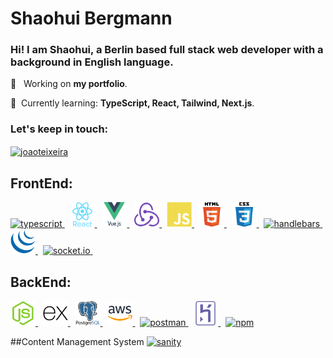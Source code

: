 
<h1 align="left">Shaohui Bergmann</h1>
<h3 align="left">Hi! I am Shaohui, a Berlin based full stack web developer with a background in English language.</h3>

🌱 &nbsp; Working on **my portfolio**.

🧮 &nbsp;Currently learning: **TypeScript, React, Tailwind, Next.js**.


<h3 align="left">Let's keep in touch: </h3>
<p align="left">
<a href="www.linkedin.com/in/shaohui-bergmann
" target="blank"><img align="center" src="https://cdn.jsdelivr.net/npm/simple-icons@3.0.1/icons/linkedin.svg" alt="joaoteixeira" height="30" width="40" /></a>
</p>


## FrontEnd:
<p align="left"> 
    <a href="https://www.typescriptlang.org/" target="_blank"> <img src="https://cdn.jsdelivr.net/gh/devicons/devicon/icons/typescript/typescript-original.svg" alt="typescript" width="40" height="40"  /> </a> 
&nbsp;
    <a href="https://reactjs.org/" target="_blank"> <img src="https://raw.githubusercontent.com/devicons/devicon/c5378d6c2510ffa0b3e4475af95618a8048d6cf1/icons/react/react-original-wordmark.svg" alt="react" width="40" height="40"/> </a> &nbsp;
    <a href="https://vuejs.org/" target="_blank"> <img src="https://raw.githubusercontent.com/devicons/devicon/c5378d6c2510ffa0b3e4475af95618a8048d6cf1/icons/vuejs/vuejs-original-wordmark.svg" alt="vuejs" width="40" height="40"/> </a> &nbsp;
    <a href="https://redux.js.org" target="_blank"> <img src="https://raw.githubusercontent.com/devicons/devicon/c5378d6c2510ffa0b3e4475af95618a8048d6cf1/icons/redux/redux-original.svg" alt="redux" width="40" height="40"/> </a> &nbsp;
    <a href="https://developer.mozilla.org/en-US/docs/Web/JavaScript" target="_blank"> <img src="https://raw.githubusercontent.com/devicons/devicon/c5378d6c2510ffa0b3e4475af95618a8048d6cf1/icons/javascript/javascript-plain.svg" alt="javascript" width="40" height="40"/> </a> &nbsp;
    <a href="https://www.w3.org/html/" target="_blank"> <img src="https://raw.githubusercontent.com/devicons/devicon/c5378d6c2510ffa0b3e4475af95618a8048d6cf1/icons/html5/html5-original-wordmark.svg" alt="html5" width="40" height="40"/> </a> &nbsp;
    <a href="https://www.w3schools.com/css/" target="_blank"> <img src="https://raw.githubusercontent.com/devicons/devicon/c5378d6c2510ffa0b3e4475af95618a8048d6cf1/icons/css3/css3-original-wordmark.svg" alt="css3" width="40" height="40"/> </a> &nbsp;
     <a href="https://handlebarsjs.com/" target="_blank"> <img src="https://cdn.jsdelivr.net/gh/devicons/devicon/icons/handlebars/handlebars-original.svg" alt="handlebars" width="40" height="40"/> </a> &nbsp; 
     <a href="https://jquery.com/" target="_blank"> <img src="https://raw.githubusercontent.com/izumin5210/emojipack-for-devicon/master/png/jquery.png" alt="jQuery" width="40" height="40"/> </a> &nbsp;
     <a href="https://socket.io/" target="_blank"> <img src="https://cdn.jsdelivr.net/gh/devicons/devicon/icons/socketio/socketio-original.svg" alt="socket.io" width="40" height="40"/> </a> &nbsp;
       
</p>
    
   


## BackEnd:
<p align="left"> 
    <a href="https://nodejs.org" target="_blank"> <img src="https://raw.githubusercontent.com/devicons/devicon/c5378d6c2510ffa0b3e4475af95618a8048d6cf1/icons/nodejs/nodejs-original.svg" alt="nodejs" width="40" height="40"/> </a> &nbsp;
    <a href="https://expressjs.com" target="_blank"> <img src="https://raw.githubusercontent.com/devicons/devicon/c5378d6c2510ffa0b3e4475af95618a8048d6cf1/icons/express/express-original.svg" alt="express" width="40" height="40"/> </a>  &nbsp;
    <a href="https://www.postgresql.org" target="_blank"> <img src="https://raw.githubusercontent.com/devicons/devicon/c5378d6c2510ffa0b3e4475af95618a8048d6cf1/icons/postgresql/postgresql-original-wordmark.svg" alt="postgresql" width="40" height="40"/> </a> &nbsp;
    <a href="https://aws.amazon.com" target="_blank"> <img src="https://raw.githubusercontent.com/devicons/devicon/c5378d6c2510ffa0b3e4475af95618a8048d6cf1/icons/amazonwebservices/amazonwebservices-original-wordmark.svg" alt="aws" width="40" height="40"/> </a> &nbsp;
    <a href="https://postman.com" target="_blank"> <img src="https://www.vectorlogo.zone/logos/getpostman/getpostman-icon.svg" alt="postman" width="40" height="40"/> </a> &nbsp;
     <a href="https://www.heroku.com/" target="_blank"> <img src="https://raw.githubusercontent.com/izumin5210/emojipack-for-devicon/master/png/heroku.png" alt="heroku" width="40" height="40"/> </a> &nbsp;
     <a href="https://www.npmjs.com/" target="_blank"> <img src="https://cdn.jsdelivr.net/gh/devicons/devicon/icons/npm/npm-original-wordmark.svg" alt="npm" width="40" height="40" /></a> &nbsp;

</p>






##Content Management System
<a href="https://www.sanity.io/"><img src="https://raw.githubusercontent.com/sanity-io/design/next/apps/docs/public/favicon.ico" alt="sanity" width="40" height="40"/></a>

<br/>





















